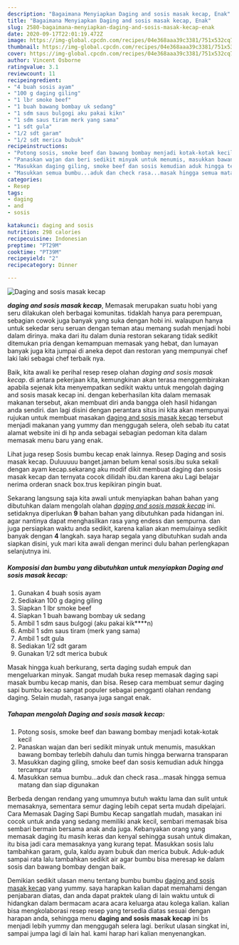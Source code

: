 ```yaml
---
description: "Bagaimana Menyiapkan Daging and sosis masak kecap, Enak"
title: "Bagaimana Menyiapkan Daging and sosis masak kecap, Enak"
slug: 2580-bagaimana-menyiapkan-daging-and-sosis-masak-kecap-enak
date: 2020-09-17T22:01:19.472Z
image: https://img-global.cpcdn.com/recipes/04e368aaa39c3381/751x532cq70/daging-and-sosis-masak-kecap-foto-resep-utama.jpg
thumbnail: https://img-global.cpcdn.com/recipes/04e368aaa39c3381/751x532cq70/daging-and-sosis-masak-kecap-foto-resep-utama.jpg
cover: https://img-global.cpcdn.com/recipes/04e368aaa39c3381/751x532cq70/daging-and-sosis-masak-kecap-foto-resep-utama.jpg
author: Vincent Osborne
ratingvalue: 3.1
reviewcount: 11
recipeingredient:
- "4 buah sosis ayam"
- "100 g daging giling"
- "1 lbr smoke beef"
- "1 buah bawang bombay uk sedang"
- "1 sdm saus bulgogi aku pakai kikn"
- "1 sdm saus tiram merk yang sama"
- "1 sdt gula"
- "1/2 sdt garam"
- "1/2 sdt merica bubuk"
recipeinstructions:
- "Potong sosis, smoke beef dan bawang bombay menjadi kotak-kotak kecil"
- "Panaskan wajan dan beri sedikit minyak untuk menumis, masukkan bawang bombay terlebih dahulu dan tumis hingga berwarna transparan"
- "Masukkan daging giling, smoke beef dan sosis kemudian aduk hingga tercampur rata"
- "Masukkan semua bumbu...aduk dan check rasa...masak hingga semua matang dan siap digunakan"
categories:
- Resep
tags:
- daging
- and
- sosis

katakunci: daging and sosis 
nutrition: 298 calories
recipecuisine: Indonesian
preptime: "PT29M"
cooktime: "PT39M"
recipeyield: "2"
recipecategory: Dinner

---
```



![Daging and sosis masak kecap](https://img-global.cpcdn.com/recipes/04e368aaa39c3381/751x532cq70/daging-and-sosis-masak-kecap-foto-resep-utama.jpg)

<b><i>daging and sosis masak kecap</i></b>, Memasak merupakan suatu hobi yang seru dilakukan oleh berbagai komunitas. tidaklah hanya para perempuan, sebagian cowok juga banyak yang suka dengan hobi ini. walaupun hanya untuk sekedar seru seruan dengan teman atau memang sudah menjadi hobi dalam dirinya. maka dari itu dalam dunia restoran sekarang tidak sedikit ditemukan pria dengan kemampuan memasak yang hebat, dan lumayan banyak juga kita jumpai di aneka depot dan restoran yang mempunyai chef laki laki sebagai chef terbaik nya.

Baik, kita awali ke perihal resep resep olahan <i>daging and sosis masak kecap</i>. di antara pekerjaan kita, kemungkinan akan terasa menggembirakan apabila sejenak kita menyempatkan sedikit waktu untuk mengolah daging and sosis masak kecap ini. dengan keberhasilan kita dalam memasak makanan tersebut, akan membuat diri anda bangga oleh hasil hidangan anda sendiri. dan lagi disini dengan perantara situs ini kita akan mempunyai rujukan untuk membuat masakan <u>daging and sosis masak kecap</u> tersebut menjadi makanan yang yummy dan menggugah selera, oleh sebab itu catat alamat website ini di hp anda sebagai sebagian pedoman kita dalam memasak menu baru yang enak.

Lihat juga resep Sosis bumbu kecap enak lainnya. Resep Daging and sosis masak kecap. Duluuuuu banget.jaman belum kenal sosis.ibu suka sekali dengan ayam kecap.sekarang aku modif dikit membuat daging dan sosis masak kecap dan ternyata cocok dilidah ibu.dan karena aku Lagi belajar nerima orderan snack box.trus kepikiran pingin buat.


Sekarang langsung saja kita awali untuk menyiapkan bahan bahan yang dibutuhkan dalam mengolah olahan <u><i>daging and sosis masak kecap</i></u> ini. setidaknya diperlukan <b>9</b> bahan bahan yang dibutuhkan pada hidangan ini. agar nantinya dapat menghasilkan rasa yang endess dan sempurna. dan juga persiapkan waktu anda sedikit, karena kalian akan memulainya sedikit banyak dengan <b>4</b> langkah. saya harap segala yang dibutuhkan sudah anda siapkan disini, yuk mari kita awali dengan merinci dulu bahan perlengkapan selanjutnya ini.

<!--inarticleads1-->

##### Komposisi dan bumbu yang dibutuhkan untuk menyiapkan Daging and sosis masak kecap:

1. Gunakan 4 buah sosis ayam
1. Sediakan 100 g daging giling
1. Siapkan 1 lbr smoke beef
1. Siapkan 1 buah bawang bombay uk sedang
1. Ambil 1 sdm saus bulgogi (aku pakai kik****n)
1. Ambil 1 sdm saus tiram (merk yang sama)
1. Ambil 1 sdt gula
1. Sediakan 1/2 sdt garam
1. Gunakan 1/2 sdt merica bubuk


Masak hingga kuah berkurang, serta daging sudah empuk dan mengeluarkan minyak. Sangat mudah buka resep memasak daging sapi masak bumbu kecap manis, dan bisa. Resep cara membuat semur daging sapi bumbu kecap sangat populer sebagai pengganti olahan rendang daging. Selain mudah, rasanya juga sangat enak. 

<!--inarticleads2-->

##### Tahapan mengolah Daging and sosis masak kecap:

1. Potong sosis, smoke beef dan bawang bombay menjadi kotak-kotak kecil
1. Panaskan wajan dan beri sedikit minyak untuk menumis, masukkan bawang bombay terlebih dahulu dan tumis hingga berwarna transparan
1. Masukkan daging giling, smoke beef dan sosis kemudian aduk hingga tercampur rata
1. Masukkan semua bumbu...aduk dan check rasa...masak hingga semua matang dan siap digunakan


Berbeda dengan rendang yang umumnya butuh waktu lama dan sulit untuk memasaknya, sementara semur daging lebih cepat serta mudah dipelajari. Cara Memasak Daging Sapi Bumbu Kecap sangatlah mudah, masakan ini cocok untuk anda yang sedang memiliki anak kecil, sembari memasak bisa sembari bermain bersama anak anda juga. Kebanyakan orang yang memasak daging itu masih keras dan kenyal sehingga susah untuk dimakan, itu bisa jadi cara memasaknya yang kurang tepat. Masukkan sosis lalu tambahkan garam, gula, kaldu ayam bubuk dan merica bubuk. Aduk-aduk sampai rata lalu tambahkan sedikit air agar bumbu bisa meresap ke dalam sosis dan bawang bombay dengan baik. 

Demikian sedikit ulasan menu tentang bumbu bumbu <u>daging and sosis masak kecap</u> yang yummy. saya harapkan kalian dapat memahami dengan penjabaran diatas, dan anda dapat praktek ulang di lain waktu untuk di hidangkan dalam bermacam acara acara keluarga atau kolega kalian. kalian bisa mengkolaborasi resep resep yang tersedia diatas sesuai dengan harapan anda, sehingga menu <b>daging and sosis masak kecap</b> ini bs menjadi lebih yummy dan menggugah selera lagi. berikut ulasan singkat ini, sampai jumpa lagi di lain hal. kami harap hari kalian menyenangkan.
